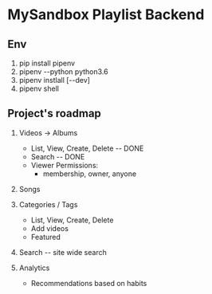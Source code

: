 MySandbox Playlist Backend
==========================

Env
---
1. pip install pipenv
2. pipenv --python python3.6
3. pipenv instlall [--dev]
4. pipenv shell

Project's roadmap
-----------------

1. Videos -> Albums
    + List, View, Create, Delete -- DONE
    + Search -- DONE
    - Viewer Permissions:
        - membership, owner, anyone
        
2. Songs

3. Categories / Tags
    - List, View, Create, Delete
    - Add videos
    - Featured

4. Search -- site wide search

5. Analytics
    - Recommendations based on habits